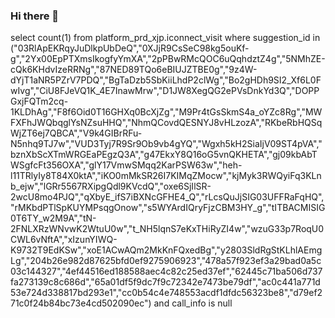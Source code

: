 ### Hi there 👋

<!--
**lionsaid/lionsaid** is a ✨ _special_ ✨ repository because its `README.md` (this file) appears on your GitHub profile.

Here are some ideas to get you started:

- 🔭 I’m currently working on ...
- 🌱 I’m currently learning ...
- 👯 I’m looking to collaborate on ...
- 🤔 I’m looking for help with ...
- 💬 Ask me about ...
- 📫 How to reach me: ...
- 😄 Pronouns: ...
- ⚡ Fun fact: ...
-->


 select count(1) from platform_prd_xjp.iconnect_visit where suggestion_id in ("03RlApEKRqyJuDlkpUbDeQ","0XJjR9CsSeC98kg5ouKf-g","2Yx00EpPTXmsIkogfyYmXA","2pPBwRMcQOC6uQqhdztZ4g","5NMhZE-cQk6KHdvIzeRRNg","87NED89TQo6eBIUJZTBE0g","9z4W-dYjT1aNR5PZrV7PDQ","BgTaDzb5SbKiiLhdP2clWg","Bo2gHDh9SI2_Xf6L0FwIvg","CiU8FJeVQ1K_4E7InawMrw","D1JW8XegQG2ePVsDnkYd3Q","DOPPGxjFQTm2cq-1KLDhAg","F8f6Oid0T16GHXq0BcXjZg","M9Pr4tGsSkmS4a_oYZc8Rg","MWFXFhJWQbqglYsNZsuHHQ","NhmQCovdQESNYJ8vHLzozA","RKbeRbHQSqWjZT6ej7QBCA","V9k4GIBrRFu-N5nhq9TJ7w","VUD3Tyj7R9Sr9Ob9vb4gYQ","Wgxh5kH2SiaIjV09ST4pVA","bznXbScXTmWRGEaPEgzQ3A","g47EkxY8Q16oG5vnQKHETA","gj09kbAbTWSgfcFt356OXA","glY17VmwSMqq2KarPSW63w","heh-l11TRlyIy8T84X0ktA","iKO0mMkSR26I7KIMqZMocw","kjMyk3RWQyiFq3KLnb_ejw","lGRr5567RXipgQdl9KVcdQ","oxe6SjIlSR-2wcU8mo4PJQ","qXbyE_ifS7iBXNcGFHE4_Q","rLcsQuJjSIG03UFFRaFqHQ","rMKbdPTlSpKUYMPsqgOnow","s5WYArdIQryFjzCBM3HY_g","tITBACMISIG0T6TY_w2M9A","tN-2FNLXRzWNvwK2WtuU0w","t_NH5lqnS7eKxTHiRyZI4w","wzuG33p7RoqU0CWL6vNftA","xIzunYIWQ-K9732T9EdKSw","xoE1ACwAQm2MkKnFQxedBg","y2803SldRgStKLhlAEmgLg","204b26e982d87625bfd0ef9275906923","478a57f923ef3a29bad0a5c03c144327","4ef44516ed188588aec4c82c25ed37ef","62445c71ba506d737fa273139c8c686d","65a01df5f9dc7f9c72342e7473be79df","ac0c441a771d53e724d338817bd293e1","cc0b54c4e748553acdf1dfdc56323be8","d79ef271c0f24b84bc73e4cd502090ec") and call_info is null 
